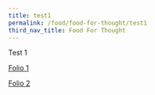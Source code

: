 ```yaml
---
title: test1
permalink: /food/food-for-thought/test1
third_nav_title: Food For Thought
---
```

Test 1

[Folio 1](/files/Folio1.pdf)

[Folio 2](/files/Folio2.pdf)